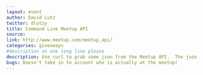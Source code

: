 ```yaml
---
layout: event
author: David Lutz
twitter: dlutzy
title: Command Line Meetup API
source: 
link: http://www.meetup.com/meetup_api/
categories: giveaways
#description on one long line please
description: Use curl to grab some json from the Meetup API.  The json is a list of infracoders members who have visited the site recently.  Pipe it through a few simple commands to narrow it down to one user. <br> curl -s "https://api.meetup.com/2/profiles?key=$MEETUPAPIKEY&group_id=3399832&order=visited&desc=true&only=name"| jgrep --start results --simple name | sort -u | sort --random-sort | head -n 1 <br> (You can get an API key here http://www.meetup.com/meetup_api/key/ )
bugs: Doesn't take in to account who is actually at the meetup!
---
```

